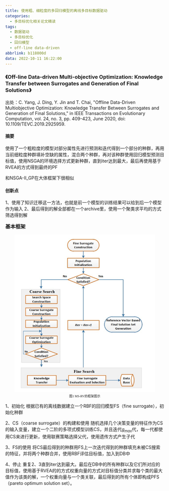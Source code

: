 ```yaml
---
title: 使用粗、细粒度的多回归模型的离线多目标数据驱动
categories:
  - 多目标优化相关论文精读
tags:
  - 数据驱动
  - 多目标优化
  - 回归模型
  - off-line data-driven
abbrlink: b118000d
data: 2022-10-11 16:22:00
---
```


### 《Off-line Data-driven Multi-objective Optimization: Knowledge Transfer between Surrogates and Generation of Final Solutions》
出处：C. Yang, J. Ding, Y. Jin and T. Chai, "Offline Data-Driven Multiobjective Optimization: Knowledge Transfer Between Surrogates and Generation of Final Solutions," in IEEE Transactions on Evolutionary Computation, vol. 24, no. 3, pp. 409-423, June 2020, doi: 10.1109/TEVC.2019.2925959.

#### **摘要**
使用了一个粗粒度的模型对部分属性先进行预测和迭代得到一个部分的种群，再用当前细粒度种群填补空缺的属性，混合两个种群，再对该种群使用回归模型预测目标值，使用NSGA的环境选择方式更新种群，直到iter达到最大，最后再使用基于RVEA的方式得到最终的PF

和NSGA-Ⅱ_GP在大体框架下很相似

#### **创新点**
1、使用了知识迁移这一方法，也就是前一个模型的训练结果可以给到后一个模型作为输入
2、最后得到的解全部都在一个archive里，使用一个聚类求平均的方式筛选得到解

**<font size="3">基本框架</font>**
<center><img src="/images/2022-10/MS-RV.jpg" alt="img" style="zoom:70%" /></center>
<center><font size="1" face='KaiTi'>图1 MS-RV的框架图示 </font></center>  

1、初始化
根据已有的离线数据建立一个RBF的回归模型FS（fine surrogate），初始化种群

2、CS（coarse surrogate）的构建和使用
随机选择几个决策变量的特征作为CS的输入变量，建立一个二阶的多项式模型训练CS，并且迭代$g_{max}$代，每一代都使用CS来进行更新，使用联赛策略选择父代，使用遗传方式产生子代

3、FS的使用
将CS最后得到的种群用FS上一次迭代得到的种群填充未被CS搜索的特征，并将两个种群合并，使用RBF评估目标值，加入到DB中

4、停止
重复2、3直到iter达到最大。最后在DB中的所有种群以及它们所对应的目标值，使用基于RVEA的的方式权重向量的方式对目标值分类并求每个类的最大值作为该类的解，一个权重向量与一个类关联，最后得到的所有个体即构成PFS（pareto optimum solution set）。


</font>